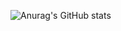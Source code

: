 ![Anurag's GitHub stats](https://github-readme-stats.vercel.app/api?username=GWen124&theme=dark&show_icons=true)
